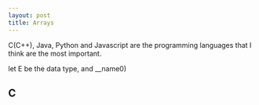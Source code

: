 ```yaml
---
layout: post
title: Arrays
---
```

C(C++), Java, Python and Javascript are the programming languages that I think are the most important.

let E be the data type, and __name0)
## C

<!--stackedit_data:
eyJoaXN0b3J5IjpbLTE4NzQyMzEyODBdfQ==
-->